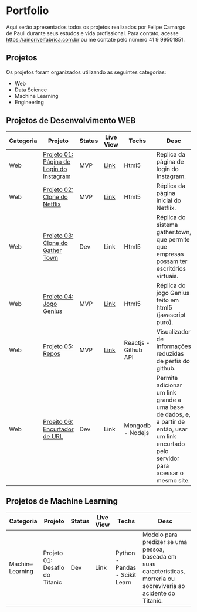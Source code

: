 # Portfolio

Aqui serão apresentados todos os projetos realizados por Felipe Camargo de Pauli durante seus estudos e vida profissional. Para contato, acesse https://aincrivelfabrica.com.br ou me contate pelo número 41 9 99501851.

## Projetos

Os projetos foram organizados utilizando as seguintes categorias:
- Web
- Data Science
- Machine Learning
- Engineering


## Projetos de Desenvolvimento WEB

| Categoria |Projeto  | Status  | Live View  | Techs | Desc |
|---|---|---|---|---|---|
| Web | [Projeto 01: Página de Login do Instagram](https://github.com/felipedepauli/projects/tree/main/01_instagram)  | MVP  |  [Link](https://aincrivelfabrica.com.br/projetos/01_instagram/) |  Html5 | Réplica da página de login do Instagram. |
| Web | [Projeto 02: Clone do Netflix](https://github.com/felipedepauli/projects/tree/main/02_netflix_clone)          | MVP  | [Link](https://aincrivelfabrica.com.br/projetos/02_netflix_clone/)  |  Html5 | Réplica da página inicial do Netflix.  |
| Web | [Projeto 03: Clone do Gather Town](https://github.com/felipedepauli/projects/tree/main/03_gather_clone)                 | Dev  | Link  | Html5  | Réplica do sistema gather.town, que permite que empresas possam ter escritórios virtuais. |
| Web | [Projeto 04: Jogo Genius](https://github.com/felipedepauli/projects/tree/main/04_genius)                                | MVP  | [Link](https://aincrivelfabrica.com.br/projetos/04_genius/)  | Html5  | Réplica do jogo Genius feito em html5 (javascript puro). |
| Web | [Projeto 05: Repos](https://github.com/felipedepauli/projects/tree/main/05_repos)                                       | MVP  | [Link](https://aincrivelfabrica.com.br/projetos/05_repos/)  | Reactjs - Github API  | Visualizador de informações reduzidas de perfis do github. |
| Web | [Proejto 06: Encurtador de URL](https://github.com/felipedepauli/projects/tree/main/06_ecurtador_de_url)                | Dev  |  Link|  Mongodb - Nodejs  | Permite adicionar um link grande a uma base de dados, e, a partir de então, usar um link encurtado pelo servidor para acessar o mesmo site. |


## Projetos de Machine Learning
| Categoria |Projeto  | Status  | Live View  | Techs | Desc |
|---|---|---|---|---|---|
| Machine Learning | Projeto 01: Desafio do Titanic | Dev | Link | Python - Pandas - Scikit Learn | Modelo para predizer se uma pessoa, baseada em suas características, morreria ou sobreviveria ao acidente do Titanic. |